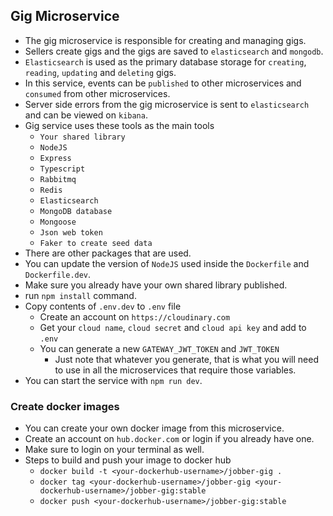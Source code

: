 ## Gig Microservice

* The gig microservice is responsible for creating and managing gigs.
* Sellers create gigs and the gigs are saved to `elasticsearch` and `mongodb`.
* `Elasticsearch` is used as the primary database storage for `creating`, `reading`, `updating` and `deleting` gigs.
* In this service, events can be `published` to other microservices and `consumed` from other microservices.
* Server side errors from the gig microservice is sent to `elasticsearch` and can be viewed on `kibana`.
* Gig service uses these tools as the main tools
    * `Your shared library`
    * `NodeJS`
    * `Express`
    * `Typescript`
    * `Rabbitmq`
    * `Redis`
    * `Elasticsearch`
    * `MongoDB database`
    * `Mongoose`
    * `Json web token`
    * `Faker to create seed data`
* There are other packages that are used.
* You can update the version of `NodeJS` used inside the `Dockerfile` and `Dockerfile.dev`.
* Make sure you already have your own shared library published.
* run `npm install` command.
* Copy contents of `.env.dev` to `.env` file
    * Create an account on `https://cloudinary.com`
    * Get your `cloud name`, `cloud secret` and `cloud api key` and add to `.env`
    * You can generate a new `GATEWAY_JWT_TOKEN` and `JWT_TOKEN`
        * Just note that whatever you generate, that is what you will need to use in all the microservices that require
          those variables.
* You can start the service with `npm run dev`.

### Create docker images

* You can create your own docker image from this microservice.
* Create an account on `hub.docker.com` or login if you already have one.
* Make sure to login on your terminal as well.
* Steps to build and push your image to docker hub
    * `docker build -t <your-dockerhub-username>/jobber-gig .`
    * `docker tag <your-dockerhub-username>/jobber-gig <your-dockerhub-username>/jobber-gig:stable`
    * `docker push <your-dockerhub-username>/jobber-gig:stable`
